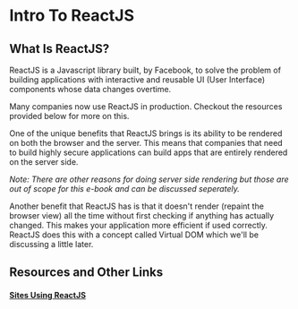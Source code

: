# Intro To ReactJS


## What Is ReactJS?

ReactJS is a Javascript library built, by Facebook, to solve the problem of building applications with interactive and reusable UI (User Interface) components whose data changes overtime.

Many companies now use ReactJS in production. Checkout the resources provided below for more on this.

One of the unique benefits that ReactJS brings is its ability to be rendered on both the browser and the server. This means that companies that need to build highly secure applications can build apps that are entirely rendered on the server side. 

_Note: There are other reasons for doing server side rendering but those are out of scope for this e-book and can be discussed seperately._

Another benefit that ReactJS has is that it doesn't render (repaint the browser view) all the time without first checking if anything has actually changed. This makes your application more efficient if used correctly. ReactJS does this with a concept called Virtual DOM which we'll be discussing a little later.


## Resources and Other Links

#### [Sites Using ReactJS](https://github.com/facebook/react/wiki/Sites-Using-React)